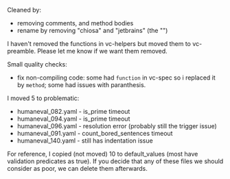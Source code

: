 Cleaned by:
- removing comments, and method bodies
- rename by removing "chiosa" and "jetbrains" (the "")

I haven't removed the functions in vc-helpers but moved them to vc-preamble. Please let me know if we want them removed.

Small quality checks:
- fix non-compiling code: some had `function` in vc-spec so i replaced it by `method`; some had issues with paranthesis. 

I moved 5 to problematic:
- humaneval_082.yaml - is_prime timeout
- humaneval_094.yaml - is_prime timeout
- humaneval_096.yaml - resolution error (probably still the trigger issue)
- humaneval_091.yaml - count_bored_sentences timeout
- humaneval_140.yaml - still has indentation issue

For reference, I copied (not moved) 10 to default_values (most have validation predicates as true). If you decide that any of these files we should consider as poor, we can delete them afterwards. 
